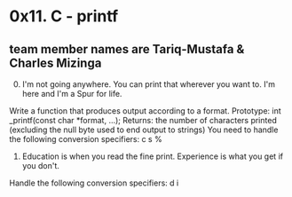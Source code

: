# 0x11. C - printf

## team member names are Tariq-Mustafa & Charles Mizinga

0. I'm not going anywhere. You can print that wherever you want to. I'm here and I'm a Spur for life.

Write a function that produces output according to a format. Prototype: int _printf(const char *format, ...);
Returns: the number of characters printed (excluding the null byte used to end output to strings)
You need to handle the following conversion specifiers: c s %

1. Education is when you read the fine print. Experience is what you get if you don't.

Handle the following conversion specifiers: d i

